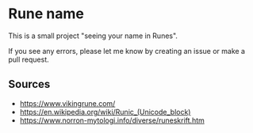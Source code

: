 # Rune name

This is a small project "seeing your name in Runes".

If you see any errors, please let me know by creating an issue or make a pull request.

## Sources
- https://www.vikingrune.com/
- https://en.wikipedia.org/wiki/Runic_(Unicode_block)
- https://www.norron-mytologi.info/diverse/runeskrift.htm
